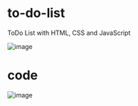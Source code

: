 # to-do-list
 ToDo List with HTML, CSS and JavaScript
 
 ![image](https://user-images.githubusercontent.com/68858220/180894260-14ae3b47-8fb5-4d6a-9d3d-6f7d30aaea5c.png)

# code

![image](https://user-images.githubusercontent.com/68858220/180894279-d136cef1-b2b0-493b-b26e-b1cda43c1415.png)

